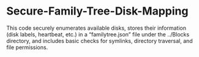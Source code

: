 # Secure-Family-Tree-Disk-Mapping
This code securely enumerates available disks, stores their information (disk labels, heartbeat, etc.) in a “familytree.json” file under the ../Blocks directory, and includes basic checks for symlinks, directory traversal, and file permissions.
